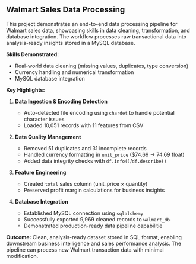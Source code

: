 ## Walmart Sales Data Processing

This project demonstrates an end-to-end data processing pipeline for Walmart sales data, showcasing skills in data cleaning, transformation, and database integration. The workflow processes raw transactional data into analysis-ready insights stored in a MySQL database.

**Skills Demonstrated:**
- Real-world data cleaning (missing values, duplicates, type conversion)
- Currency handling and numerical transformation
- MySQL database integration


**Key Highlights:**
1. **Data Ingestion & Encoding Detection**  
   - Auto-detected file encoding using `chardet` to handle potential character issues
   - Loaded 10,051 records with 11 features from CSV

2. **Data Quality Management**  
   - Removed 51 duplicates and 31 incomplete records
   - Handled currency formatting in `unit_price` ($74.69 → 74.69 float)
   - Added data integrity checks with `df.info()`/`df.describe()`

3. **Feature Engineering**  
   - Created `total` sales column (unit_price × quantity)
   - Preserved profit margin calculations for business insights

4. **Database Integration**  
   - Established MySQL connection using `sqlalchemy`
   - Successfully exported 9,969 cleaned records to `walmart_db`
   - Demonstrated production-ready data pipeline capabilitie


**Outcome:** Clean, analysis-ready dataset stored in SQL format, enabling downstream business intelligence and sales performance analysis. The pipeline can process new Walmart transaction data with minimal modification.
